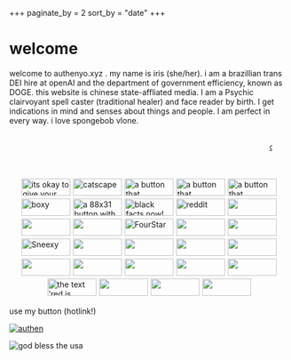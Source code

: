 +++
paginate_by = 2
sort_by = "date"
+++
# welcome

welcome to authenyo.xyz . my name is iris (she/her). i am a brazillian trans DEI hire at openAI and the department of government efficiency, known as DOGE. this website is chinese state-affliated media. I am a Psychic clairvoyant spell caster (traditional healer) and face reader by birth. I get indications in mind and senses about things and people. I am perfect in every way. i love spongebob vlone. 
<marquee style="margin: 30px">
          <a href="/pages/freemoney.html">click here for free money</a>
        </marquee>
<div style="display:flex; align-items:center; justify-content:center; gap:5px; padding:5px; flex-wrap:wrap;">
     <div style="flex:0 0 auto;">
          <img src="/images/brolove.gif" alt="its okay to give your bros some love" width="88" height="31" style="display:block; object-fit:contain;"/>
     </div>
     <div style="flex:0 0 auto;">
          <img src="/images/catscape2.gif" alt="catscape" width="88" height="31" style="display:block; object-fit:contain;"/>
     </div>
     <a href="https://unsaved.info" target="_blank">
     <div style="flex:0 0 auto;">
          <img src="/images/image21.png" alt="a button that redirects you to kiwi smoke's site" width="88" height="31" style="display:block; object-fit:contain;"/>
     </div>
     </a>
     <a href="https://caperflower.com" target="_blank">
     <div style="flex:0 0 auto;">
          <img src="/images/caperflower.png" alt="a button that redirects you to the caperflower website" width="88" height="31" style="display:block; object-fit:contain;"/>
     </div>
     </a>
     <a href="https://thatwasfuckingawesome.com" target="_blank">
     <div style="flex:0 0 auto;">
          <img src="/images/quinn.png" alt="a button that redirects you to quinn's site" width="88" height="31" style="display:block; object-fit:contain;"/>
     </div>
     </a>
     <a href="https://boxy.neocities.org/" target="_blank">
     <div style="flex:0 0 auto;">
          <img src="/images/ggPng.png" alt="boxy" width="88" height="31" style="display:block; object-fit:contain;"/>
     </div>
     </a>
     <div style="flex:0 0 auto;">
          <img src="/images/midi_files_now.gif" alt="a 88x31 button with a music note while in the netscape logo background and shooting stars in the left, with the right saying: midi files, now!" width="88" height="31" style="display:block; object-fit:contain;"/>
     </div>
     <div style="flex:0 0 auto;">
          <img src="/images/blackfacts.gif" alt="black facts now!" width="88" height="31" style="display:block; object-fit:contain;"/>
     </div>
     <div style="flex:0 0 auto;">
          <img src="/images/reddit.gif" alt="reddit" width="88" height="31" style="display:block; object-fit:contain;"/>
     </div>
     <a href="https://karebu.gay" target="_blank">
     <div style="flex:0 0 auto;">
          <img src="/images/jadekare.png" alt="" width="88" height="31" style="display:block; object-fit:contain;"/>
     </div>
     </a>
     <a href="https://fsky.io" target="_blank">
     <div style="flex:0 0 auto;">
          <img src="/images/badge.png" alt="" width="88" height="31" style="display:block; object-fit:contain;"/>
     </div>
     </a>
     <a href="https://autumn.town" target="_blank">
     <div style="flex:0 0 auto;">
          <img src="/images/New%20Project(2).gif" alt="" width="88" height="31" style="display:block; object-fit:contain;"/>
     </div>
     </a>
     <a href="https://fourstar.nekoweb.org" target="_blank">
     <div style="flex:0 0 auto;">
          <img src="/images/fourstar.gif "FourStar"" alt="FourStar" width="88" height="31" style="display:block; object-fit:contain;"/>
     </div>
     </a>
     <a href="https://youtu.be/03CmiLP_Bx0?si=w8IqeWEV615GdeHF" target="_blank">
     <div style="flex:0 0 auto;">
          <img src="/images/ty.gif" alt="" width="88" height="31" style="display:block; object-fit:contain;"/>
     </div>
     </a>
     <a href="https://larsfrommars.neocities.org/" target="_blank">
     <div style="flex:0 0 auto;">
          <img src="/images/lars.png" alt="" width="88" height="31" style="display:block; object-fit:contain;"/>
     </div>
     </a>
     <a href="https://synth.download">
     <div style="flex:0 0 auto;">
          <img src="/images/sneexy.svg" alt="Sneexy" width="88" height="31" style="display:block; object-fit:contain;"/>
     </div>
     </a>
     <a href="https://jack.cab" target="_blank">
     <div style="flex:0 0 auto;">
          <img src="/images/Untitled.png" alt="" width="88" height="31" style="display:block; object-fit:contain;"/>
     </div>
     </a>
     <a href="https://velzie.rip" target="_blank">
     <div style="flex:0 0 auto;">
          <img src="/images/88x31.png" alt="" width="88" height="31" style="display:block; object-fit:contain;"/>
     </div>
     </a>
     <a href="https://blueb.pages.gay" target="_blank">
     <div style="flex:0 0 auto;">
          <img src="/images/kattgutte.D3vLs2tl.png" alt="" width="88" height="31" style="display:block; object-fit:contain;"/>
     </div>
     </a>
     <a href="https://besties.house" target="_blank">
     <div style="flex:0 0 auto;">
          <img src="/images/besties.gif" alt="" width="88" height="31" style="display:block; object-fit:contain;"/>
     </div>
     </a>
     <a href="https://vea.st" target="_blank">
     <div style="flex:0 0 auto;">
          <img src="/images/veast.png" alt="" width="88" height="31" style="display:block; object-fit:contain;"/>
     </div>
     </a>
     <a href="https://rinici.de">
     <div style="flex:0 0 auto;">
          <img src="https://rinici.de/button.png" alt="" width="88" height="31" style="display:block; object-fit:contain;"/>
     </div>
     </a>
     <a href="https://zayd.fsky.io">
     <div style="flex:0 0 auto;">
          <img src="/images/zayd.png" alt="" width="88" height="31" style="display:block; object-fit:contain;"/>
     </div>
     </a>
     <a href="https://ratmaxx.ing">
     <div style="flex:0 0 auto;">
          <img src="/images/ratmaxxing.webp" alt="" width="88" height="31" style="display:block; object-fit:contain;"/>
     </div>
     </a>
     <a href="https://www.slsknet.org">
     <div style="flex:0 0 auto;">
          <img src="/images/soulseek.webp" alt="" width="88" height="31" style="display:block; object-fit:contain;"/>
     </div>
     </a>
     <a href="https://redcatho.de">
     <div style="flex:0 0 auto;">
          <img src="https://redcatho.de/buttons/red.png" alt="the text 'red is purple' on a purple background" width="88" height="31" style="display:block; object-fit:contain;"/>
     </div>
     </a>
     <a href="https://twelvemen.neocities.org">
     <div style="flex:0 0 auto;">
          <img src="https://twelvemen.neocities.org/12men.gif" alt="" width="88" height="31" style="display:block; object-fit:contain;"/>
     </div>
     </a>
     <a href="https://detondev.com">
     <div style="flex:0 0 auto;">
          <img src="/images/detondev.gif" alt="" width="88" height="31" style="display:block; object-fit:contain;"/>
     </div>
     </a>
     <a href="https://purplebored.pl">
     <div style="flex:0 0 auto;">
          <img src="/images/Purplebored_button.png" alt="" width="88" height="31" style="display:block; object-fit:contain;"/>
     </div>
     </a>
</div>

use my button (hotlink!)

[![authen](/images/button.gif)](https://authenyo.xyz)

![god bless the usa](/images/money.webp)
